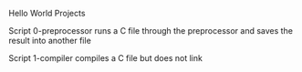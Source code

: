 Hello World Projects

Script 0-preprocessor runs a C file through the preprocessor and saves the result into another file

Script 1-compiler compiles a C file but does not link
